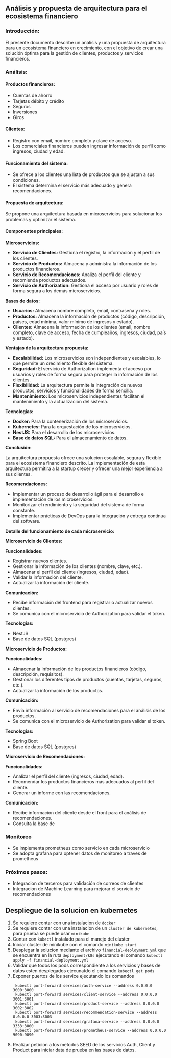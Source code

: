 ## **Análisis y propuesta de arquitectura para el ecosistema financiero**

### **Introducción:**

El presente documento describe un análisis y una propuesta de arquitectura para un ecosistema financiero en crecimiento, con el objetivo de crear una solución óptima para la gestión de clientes, productos y servicios financieros.

### **Análisis:**

#### **Productos financieros:**

-   Cuentas de ahorro
-   Tarjetas débito y crédito
-   Seguros
-   Inversiones
-   Giros

#### **Clientes:**

-   Registro con email, nombre completo y clave de acceso.
-   Los comerciales financieros pueden ingresar información de perfil como ingresos, ciudad y edad.

#### **Funcionamiento del sistema:**

-   Se ofrece a los clientes una lista de productos que se ajustan a sus condiciones.
-   El sistema determina el servicio más adecuado y genera recomendaciones.

#### **Propuesta de arquitectura:**

Se propone una arquitectura basada en microservicios para solucionar los problemas y optimizar el sistema.

#### **Componentes principales:**

**Microservicios:**

-   **Servicio de Clientes:** Gestiona el registro, la información y el perfil de los clientes.
-   **Servicio de Productos:** Almacena y administra la información de los productos financieros.
-   **Servicio de Recomendaciones:** Analiza el perfil del cliente y recomienda productos adecuados.
-   **Servicio de Authorization:** Gestiona el acceso por usuario y roles de forma segura a los demás microservicios.

**Bases de datos:**

-   **Usuarios:** Almacena nombre completo, email, contraseña y roles.
-   **Productos:** Almacena la información de productos (código, descripción, países, edad mínima, valor mínimo de ingresos y estado).
-   **Clientes:** Almacena la información de los clientes (email, nombre completo, clave de acceso, fecha de cumpleaños, ingresos, ciudad, país y estado).

**Ventajas de la arquitectura propuesta:**

-   **Escalabilidad:** Los microservicios son independientes y escalables, lo que permite un crecimiento flexible del sistema.
-   **Seguridad:** El servicio de Authorization implementa el acceso por usuarios y roles de forma segura para proteger la información de los clientes.
-   **Flexibilidad:** La arquitectura permite la integración de nuevos productos, servicios y funcionalidades de forma sencilla.
-   **Mantenimiento:** Los microservicios independientes facilitan el mantenimiento y la actualización del sistema.

**Tecnologías:**

-   **Docker:** Para la contenerización de los microservicios.
-   **Kubernetes:** Para la orquestación de los microservicios.
-   **NestJS:** Para el desarrollo de los microservicios.
-   **Base de datos SQL:** Para el almacenamiento de datos.

**Conclusión:**

La arquitectura propuesta ofrece una solución escalable, segura y flexible para el ecosistema financiero descrito. La implementación de esta arquitectura permitirá a la startup crecer y ofrecer una mejor experiencia a sus clientes.

**Recomendaciones:**

-   Implementar un proceso de desarrollo ágil para el desarrollo e implementación de los microservicios.
-   Monitorizar el rendimiento y la seguridad del sistema de forma constante.
-   Implementar prácticas de DevOps para la integración y entrega continua del software.

**Detalle del funcionamiento de cada microservicio:**

**Microservicio de Clientes:**

**Funcionalidades:**

-   Registrar nuevos clientes.
-   Gestionar la información de los clientes (nombre, clave, etc.).
-   Almacenar el perfil del cliente (ingresos, ciudad, edad).
-   Validar la información del cliente.
-   Actualizar la información del cliente.

**Comunicación:**

-   Recibe información del frontend para registrar o actualizar nuevos clientes.
-   Se comunica con el microservicio de Authorization para validar el token.

**Tecnologías:**

-   NestJS
-   Base de datos SQL (postgres)

**Microservicio de Productos:**

**Funcionalidades:**

-   Almacenar la información de los productos financieros (código, descripción, requisitos).
-   Gestionar los diferentes tipos de productos (cuentas, tarjetas, seguros, etc.).
-   Actualizar la información de los productos.

**Comunicación:**

-   Envía información al servicio de recomendaciones para el análisis de los productos.
-   Se comunica con el microservicio de Authorization para validar el token.

**Tecnologías:**

-   Spring Boot
-   Base de datos SQL (postgres)

**Microservicio de Recomendaciones:**

**Funcionalidades:**

-   Analizar el perfil del cliente (ingresos, ciudad, edad).
-   Recomendar los productos financieros más adecuados al perfil del cliente.
-   Generar un informe con las recomendaciones.

**Comunicación:**

-   Recibe información del cliente desde el front para el análisis de recomendaciones.
-   Consulta la base de

### **Monitoreo**

-   Se implementa prometheus como servicio en cada microservicio
-   Se adopta grafana para optener datos de monitoreo a traves de prometheus

### **Próximos pasos:**

-   Integracion de terceros para validación de correos de clientes
-   Integracion de Machine Learning para mejorar el servicio de recomendaciones

## Despliegue de la solucion en kubernetes

1. Se requiere contar con una instalacion de `docker`
2. Se requiere contar con una instalacion de un `cluster de kubernetes`, para prueba se puede usar `minikube`
3. Contar con `kubectl` instalado para el manejo del cluster
4. Iniciar cluster de minikube con el comando `minikube start`
5. Desplegar la solucion mediante el archivo `financial-deployment.yml` que se encuentra en la ruta `deployment/k8s` ejecutando el comando `kubectl apply -f financial-deployment.yml`
6. Validar que todos los pods correspondiente a los servicios y bases de datos esten desplegados ejecunatdo el comando `kubectl get pods`
7. Exponer puertos de los service ejecutando los comandos
    ```
     kubectl port-forward services/auth-service --address 0.0.0.0 3000:3000
     kubectl port-forward services/client-service --address 0.0.0.0 3001:3001
     kubectl port-forward services/product-service --address 0.0.0.0 3002:3002
     kubectl port-forward services/recommendation-service --address 0.0.0.0 3003:3003
     kubectl port-forward services/grafana-service --address 0.0.0.0 3333:3000
     kubectl port-forward services/prometheus-service --address 0.0.0.0 9090:9090
    ```
8. Realizar peticion a los metodos SEED de los servicios Auth, Client y Product para iniciar data de prueba en las bases de datos.